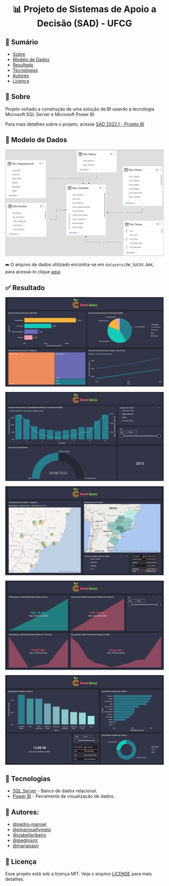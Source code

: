 <div align="center">
  <h1> 📊 Projeto de Sistemas de Apoio a Decisão (SAD) - UFCG</h1>
</div>

## 📑 Sumário

- [Sobre](#about)
- [Modelo de Dados](#model)
- [Resultado](#result)
- [Tecnologias](#tecs)
- [Autores](#authors)
- [Licença](#license)

## 📝 Sobre <a name = "about"></a>

Projeto voltado a construção de uma solução de BI usando a tecnologia Microsoft SQL Server e
Microsoft Power BI

Para mais detalhes sobre o projeto, acesse [SAD 2022.1 - Projeto BI](docs/SAD%202022.1%20-%20%20Projeto%20BI.pdf)

## 🎲 Modelo de Dados <a name = "model"></a>

![Modelo de Dados](docs/images/modelo.jpg)

➡️ O arquivo de dados utilizado encontra-se em `datasets/DW_SUCOS.BAK`, para acessá-lo clique [aqui](datasets/DW_SUCOS.BAK).

## ✅ Resultado <a name = "result"></a>

![Primeira Tela](docs/images/tela_01.jpg)

![Segunda Tela](docs/images/tela_02.jpg)

![Terceira Tela](docs/images/tela_03.jpg)

![Quarta Tela](docs/images/tela_04.jpg)

![Quinta Tela](docs/images/tela_05.jpg)

## 🚀 Tecnologias <a name = "tecs"></a>

- [SQL Server](https://www.microsoft.com/pt-br/sql-server/) - Banco de dados relacional.
- [Power BI](https://powerbi.microsoft.com/pt-br/) - Ferramenta de visualização de dados.

## 🔰 Autores: <a name= "authors"></a>

- [@pedro-manoel](https://github.com/pedro-manoel)
- [@emannuellymelo](https://github.com/emannuellymelo)
- [@izabellaribeiro](https://github.com/izabellaribeiro)
- [@jpedrosml](https://github.com/jpedrosml)
- [@marianasn](https://github.com/marianasn)

## 📃 Licença <a name="license"></a>

Esse projeto está sob a licença MIT. Veja o arquivo [LICENSE](LICENSE) para mais detalhes.
